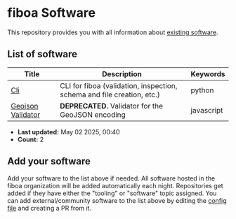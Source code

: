# fiboa Software

This repository provides you with all information about [existing software](#list-of-software).

## List of software

| Title | Description | Keywords |
| ----- | ----------- | -------- |
| [Cli](https://github.com/fiboa/cli) | CLI for fiboa (validation, inspection, schema and file creation, etc.) | python |
| [Geojson Validator](https://github.com/fiboa/geojson-validator) | **DEPRECATED.** Validator for the GeoJSON encoding | javascript |

* **Last updated:** May 02 2025, 00:40 
* **Count:** 2

## Add your software

Add your software to the list above if needed.
All software hosted in the fiboa organization will be added automatically each night.
Repositories get added if they have either the "tooling" or "software" topic assigned.
You can add external/community software to the list above by editing the [config file](https://github.com/fiboa/software/edit/main/config.yaml) and creating a PR from it.